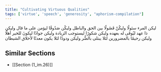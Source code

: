 ```yaml
---
title: "Cultivating Virtuous Qualities"
tags: ['virtue', 'speech', 'generosity', "aphorism-compilation"]
---
```


 ليكن المرء سئولًا وليكُنْ فَصُولًا بين الحق والباطل وليكُن صَدُوقًا ليؤمن على ما قال وليكن ذا عهد ليُوفَى له بعهده وليكن شكورًا ليستوجب الزيادة وليكن جوادًا ليكونَ للخير أهلًا وليكن رحيمًا بالمضرورين لئلا يبتلى بالضُّر وليكن ودودًا لئلا يكون معدنًا لأخلاق الشيطان

## Similar Sections
- [[Section (1_im.26)]]
